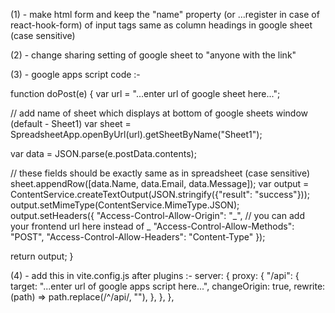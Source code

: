 (1) - make html form and keep the "name" property (or ...register in case of react-hook-form) of input tags same as column headings in google sheet (case sensitive)

(2) - change sharing setting of google sheet to "anyone with the link"

(3) - google apps script code :-

function doPost(e) {
var url = "...enter url of google sheet here...";

// add name of sheet which displays at bottom of google sheets window (default - Sheet1)
var sheet = SpreadsheetApp.openByUrl(url).getSheetByName("Sheet1");

var data = JSON.parse(e.postData.contents);

// these fields should be exactly same as in spreadsheet (case sensitive)
sheet.appendRow([data.Name, data.Email, data.Message]);
var output = ContentService.createTextOutput(JSON.stringify({"result": "success"}));
output.setMimeType(ContentService.MimeType.JSON);
output.setHeaders({
"Access-Control-Allow-Origin": "_", // you can add your frontend url here instead of _
"Access-Control-Allow-Methods": "POST",
"Access-Control-Allow-Headers": "Content-Type"
});

return output;
}

(4) - add this in vite.config.js after plugins :-
server: {
proxy: {
"/api": {
target:
"...enter url of google apps script here...",
changeOrigin: true,
rewrite: (path) => path.replace(/^\/api/, ""),
},
},
},
